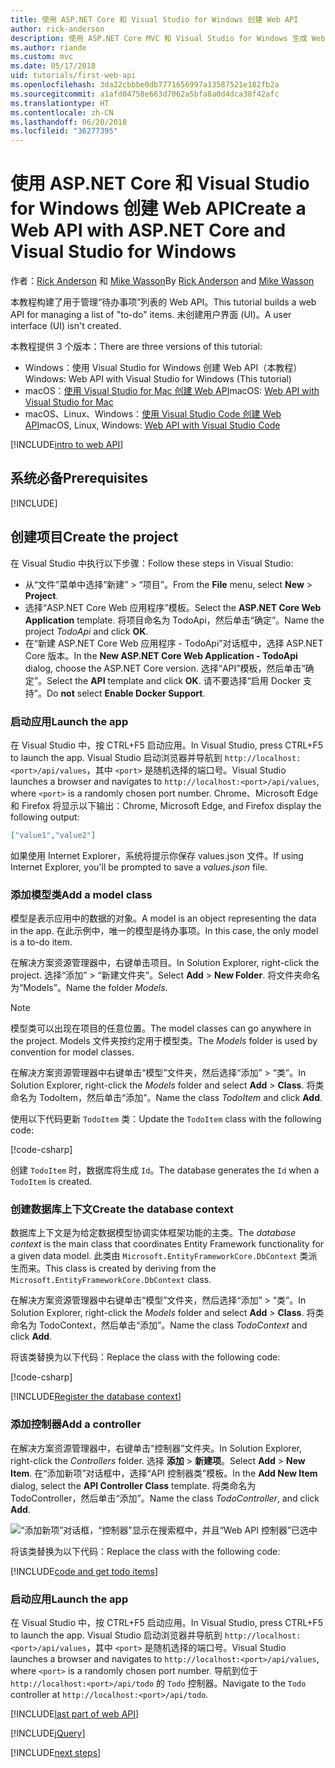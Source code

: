 ```yaml
---
title: 使用 ASP.NET Core 和 Visual Studio for Windows 创建 Web API
author: rick-anderson
description: 使用 ASP.NET Core MVC 和 Visual Studio for Windows 生成 Web API
ms.author: riande
ms.custom: mvc
ms.date: 05/17/2018
uid: tutorials/first-web-api
ms.openlocfilehash: 3da22cbbbe0db7771656997a13587521e182fb2a
ms.sourcegitcommit: a1afd04758e663d7062a5bfa8a0d4dca38f42afc
ms.translationtype: HT
ms.contentlocale: zh-CN
ms.lasthandoff: 06/20/2018
ms.locfileid: "36277395"
---
```

# <a name="create-a-web-api-with-aspnet-core-and-visual-studio-for-windows"></a><span data-ttu-id="6e75f-103">使用 ASP.NET Core 和 Visual Studio for Windows 创建 Web API</span><span class="sxs-lookup"><span data-stu-id="6e75f-103">Create a Web API with ASP.NET Core and Visual Studio for Windows</span></span>

<span data-ttu-id="6e75f-104">作者：[Rick Anderson](https://twitter.com/RickAndMSFT) 和 [Mike Wasson](https://github.com/mikewasson)</span><span class="sxs-lookup"><span data-stu-id="6e75f-104">By [Rick Anderson](https://twitter.com/RickAndMSFT) and [Mike Wasson](https://github.com/mikewasson)</span></span>

<span data-ttu-id="6e75f-105">本教程构建了用于管理“待办事项”列表的 Web API。</span><span class="sxs-lookup"><span data-stu-id="6e75f-105">This tutorial builds a web API for managing a list of "to-do" items.</span></span> <span data-ttu-id="6e75f-106">未创建用户界面 (UI)。</span><span class="sxs-lookup"><span data-stu-id="6e75f-106">A user interface (UI) isn't created.</span></span>

<span data-ttu-id="6e75f-107">本教程提供 3 个版本：</span><span class="sxs-lookup"><span data-stu-id="6e75f-107">There are three versions of this tutorial:</span></span>

* <span data-ttu-id="6e75f-108">Windows：使用 Visual Studio for Windows 创建 Web API（本教程）</span><span class="sxs-lookup"><span data-stu-id="6e75f-108">Windows: Web API with Visual Studio for Windows (This tutorial)</span></span>
* <span data-ttu-id="6e75f-109">macOS：[使用 Visual Studio for Mac 创建 Web API](xref:tutorials/first-web-api-mac)</span><span class="sxs-lookup"><span data-stu-id="6e75f-109">macOS: [Web API with Visual Studio for Mac](xref:tutorials/first-web-api-mac)</span></span>
* <span data-ttu-id="6e75f-110">macOS、Linux、Windows：[使用 Visual Studio Code 创建 Web API](xref:tutorials/web-api-vsc)</span><span class="sxs-lookup"><span data-stu-id="6e75f-110">macOS, Linux, Windows: [Web API with Visual Studio Code](xref:tutorials/web-api-vsc)</span></span>

<!-- WARNING: The code AND images in this doc are used by uid: tutorials/web-api-vsc, tutorials/first-web-api-mac and tutorials/first-web-api. If you change any code/images in this tutorial, update uid: tutorials/web-api-vsc -->

[!INCLUDE[intro to web API](../includes/webApi/intro.md)]

## <a name="prerequisites"></a><span data-ttu-id="6e75f-111">系统必备</span><span class="sxs-lookup"><span data-stu-id="6e75f-111">Prerequisites</span></span>

[!INCLUDE[](~/includes/net-core-prereqs-windows.md)]

## <a name="create-the-project"></a><span data-ttu-id="6e75f-112">创建项目</span><span class="sxs-lookup"><span data-stu-id="6e75f-112">Create the project</span></span>

<span data-ttu-id="6e75f-113">在 Visual Studio 中执行以下步骤：</span><span class="sxs-lookup"><span data-stu-id="6e75f-113">Follow these steps in Visual Studio:</span></span>

* <span data-ttu-id="6e75f-114">从“文件”菜单中选择“新建” > “项目”。</span><span class="sxs-lookup"><span data-stu-id="6e75f-114">From the **File** menu, select **New** > **Project**.</span></span>
* <span data-ttu-id="6e75f-115">选择“ASP.NET Core Web 应用程序”模板。</span><span class="sxs-lookup"><span data-stu-id="6e75f-115">Select the **ASP.NET Core Web Application** template.</span></span> <span data-ttu-id="6e75f-116">将项目命名为 TodoApi，然后单击“确定”。</span><span class="sxs-lookup"><span data-stu-id="6e75f-116">Name the project *TodoApi* and click **OK**.</span></span>
* <span data-ttu-id="6e75f-117">在“新建 ASP.NET Core Web 应用程序 - TodoApi”对话框中，选择 ASP.NET Core 版本。</span><span class="sxs-lookup"><span data-stu-id="6e75f-117">In the **New ASP.NET Core Web Application - TodoApi** dialog, choose the ASP.NET Core version.</span></span> <span data-ttu-id="6e75f-118">选择“API”模板，然后单击“确定”。</span><span class="sxs-lookup"><span data-stu-id="6e75f-118">Select the **API** template and click **OK**.</span></span> <span data-ttu-id="6e75f-119">请不要选择“启用 Docker 支持”。</span><span class="sxs-lookup"><span data-stu-id="6e75f-119">Do **not** select **Enable Docker Support**.</span></span>

### <a name="launch-the-app"></a><span data-ttu-id="6e75f-120">启动应用</span><span class="sxs-lookup"><span data-stu-id="6e75f-120">Launch the app</span></span>

<span data-ttu-id="6e75f-121">在 Visual Studio 中，按 CTRL+F5 启动应用。</span><span class="sxs-lookup"><span data-stu-id="6e75f-121">In Visual Studio, press CTRL+F5 to launch the app.</span></span> <span data-ttu-id="6e75f-122">Visual Studio 启动浏览器并导航到 `http://localhost:<port>/api/values`，其中 `<port>` 是随机选择的端口号。</span><span class="sxs-lookup"><span data-stu-id="6e75f-122">Visual Studio launches a browser and navigates to `http://localhost:<port>/api/values`, where `<port>` is a randomly chosen port number.</span></span> <span data-ttu-id="6e75f-123">Chrome、Microsoft Edge 和 Firefox 将显示以下输出：</span><span class="sxs-lookup"><span data-stu-id="6e75f-123">Chrome, Microsoft Edge, and Firefox display the following output:</span></span>

```json
["value1","value2"]
```

<span data-ttu-id="6e75f-124">如果使用 Internet Explorer，系统将提示你保存 values.json 文件。</span><span class="sxs-lookup"><span data-stu-id="6e75f-124">If using Internet Explorer, you'll be prompted to save a *values.json* file.</span></span>

### <a name="add-a-model-class"></a><span data-ttu-id="6e75f-125">添加模型类</span><span class="sxs-lookup"><span data-stu-id="6e75f-125">Add a model class</span></span>

<span data-ttu-id="6e75f-126">模型是表示应用中的数据的对象。</span><span class="sxs-lookup"><span data-stu-id="6e75f-126">A model is an object representing the data in the app.</span></span> <span data-ttu-id="6e75f-127">在此示例中，唯一的模型是待办事项。</span><span class="sxs-lookup"><span data-stu-id="6e75f-127">In this case, the only model is a to-do item.</span></span>

<span data-ttu-id="6e75f-128">在解决方案资源管理器中，右键单击项目。</span><span class="sxs-lookup"><span data-stu-id="6e75f-128">In Solution Explorer, right-click the project.</span></span> <span data-ttu-id="6e75f-129">选择“添加” > “新建文件夹”。</span><span class="sxs-lookup"><span data-stu-id="6e75f-129">Select **Add** > **New Folder**.</span></span> <span data-ttu-id="6e75f-130">将文件夹命名为“Models”。</span><span class="sxs-lookup"><span data-stu-id="6e75f-130">Name the folder *Models*.</span></span>

> [!NOTE]
> <span data-ttu-id="6e75f-131">模型类可以出现在项目的任意位置。</span><span class="sxs-lookup"><span data-stu-id="6e75f-131">The model classes can go anywhere in the project.</span></span> <span data-ttu-id="6e75f-132">Models 文件夹按约定用于模型类。</span><span class="sxs-lookup"><span data-stu-id="6e75f-132">The *Models* folder is used by convention for model classes.</span></span>

<span data-ttu-id="6e75f-133">在解决方案资源管理器中右键单击“模型”文件夹，然后选择“添加” > “类”。</span><span class="sxs-lookup"><span data-stu-id="6e75f-133">In Solution Explorer, right-click the *Models* folder and select **Add** > **Class**.</span></span> <span data-ttu-id="6e75f-134">将类命名为 TodoItem，然后单击“添加”。</span><span class="sxs-lookup"><span data-stu-id="6e75f-134">Name the class *TodoItem* and click **Add**.</span></span>

<span data-ttu-id="6e75f-135">使用以下代码更新 `TodoItem` 类：</span><span class="sxs-lookup"><span data-stu-id="6e75f-135">Update the `TodoItem` class with the following code:</span></span>

[!code-csharp[](first-web-api/samples/2.0/TodoApi/Models/TodoItem.cs)]

<span data-ttu-id="6e75f-136">创建 `TodoItem` 时，数据库将生成 `Id`。</span><span class="sxs-lookup"><span data-stu-id="6e75f-136">The database generates the `Id` when a `TodoItem` is created.</span></span>

### <a name="create-the-database-context"></a><span data-ttu-id="6e75f-137">创建数据库上下文</span><span class="sxs-lookup"><span data-stu-id="6e75f-137">Create the database context</span></span>

<span data-ttu-id="6e75f-138">数据库上下文是为给定数据模型协调实体框架功能的主类。</span><span class="sxs-lookup"><span data-stu-id="6e75f-138">The *database context* is the main class that coordinates Entity Framework functionality for a given data model.</span></span> <span data-ttu-id="6e75f-139">此类由 `Microsoft.EntityFrameworkCore.DbContext` 类派生而来。</span><span class="sxs-lookup"><span data-stu-id="6e75f-139">This class is created by deriving from the `Microsoft.EntityFrameworkCore.DbContext` class.</span></span>

<span data-ttu-id="6e75f-140">在解决方案资源管理器中右键单击“模型”文件夹，然后选择“添加” > “类”。</span><span class="sxs-lookup"><span data-stu-id="6e75f-140">In Solution Explorer, right-click the *Models* folder and select **Add** > **Class**.</span></span> <span data-ttu-id="6e75f-141">将类命名为 TodoContext，然后单击“添加”。</span><span class="sxs-lookup"><span data-stu-id="6e75f-141">Name the class *TodoContext* and click **Add**.</span></span>

<span data-ttu-id="6e75f-142">将该类替换为以下代码：</span><span class="sxs-lookup"><span data-stu-id="6e75f-142">Replace the class with the following code:</span></span>

[!code-csharp[](first-web-api/samples/2.0/TodoApi/Models/TodoContext.cs)]

[!INCLUDE[Register the database context](../includes/webApi/register_dbContext.md)]

### <a name="add-a-controller"></a><span data-ttu-id="6e75f-143">添加控制器</span><span class="sxs-lookup"><span data-stu-id="6e75f-143">Add a controller</span></span>

<span data-ttu-id="6e75f-144">在解决方案资源管理器中，右键单击“控制器”文件夹。</span><span class="sxs-lookup"><span data-stu-id="6e75f-144">In Solution Explorer, right-click the *Controllers* folder.</span></span> <span data-ttu-id="6e75f-145">选择 **添加** > **新建项**。</span><span class="sxs-lookup"><span data-stu-id="6e75f-145">Select **Add** > **New Item**.</span></span> <span data-ttu-id="6e75f-146">在“添加新项”对话框中，选择“API 控制器类”模板。</span><span class="sxs-lookup"><span data-stu-id="6e75f-146">In the **Add New Item** dialog, select the **API Controller Class** template.</span></span> <span data-ttu-id="6e75f-147">将类命名为 TodoController，然后单击“添加”。</span><span class="sxs-lookup"><span data-stu-id="6e75f-147">Name the class *TodoController*, and click **Add**.</span></span>

![“添加新项”对话框，“控制器”显示在搜索框中，并且“Web API 控制器”已选中](first-web-api/_static/new_controller.png)

<span data-ttu-id="6e75f-149">将该类替换为以下代码：</span><span class="sxs-lookup"><span data-stu-id="6e75f-149">Replace the class with the following code:</span></span>

[!INCLUDE[code and get todo items](../includes/webApi/getTodoItems.md)]

### <a name="launch-the-app"></a><span data-ttu-id="6e75f-150">启动应用</span><span class="sxs-lookup"><span data-stu-id="6e75f-150">Launch the app</span></span>

<span data-ttu-id="6e75f-151">在 Visual Studio 中，按 CTRL+F5 启动应用。</span><span class="sxs-lookup"><span data-stu-id="6e75f-151">In Visual Studio, press CTRL+F5 to launch the app.</span></span> <span data-ttu-id="6e75f-152">Visual Studio 启动浏览器并导航到 `http://localhost:<port>/api/values`，其中 `<port>` 是随机选择的端口号。</span><span class="sxs-lookup"><span data-stu-id="6e75f-152">Visual Studio launches a browser and navigates to `http://localhost:<port>/api/values`, where `<port>` is a randomly chosen port number.</span></span> <span data-ttu-id="6e75f-153">导航到位于 `http://localhost:<port>/api/todo` 的 `Todo` 控制器。</span><span class="sxs-lookup"><span data-stu-id="6e75f-153">Navigate to the `Todo` controller at `http://localhost:<port>/api/todo`.</span></span>

[!INCLUDE[last part of web API](../includes/webApi/end.md)]

[!INCLUDE[jQuery](../includes/webApi/add-jquery.md)]

[!INCLUDE[next steps](../includes/webApi/next.md)]
